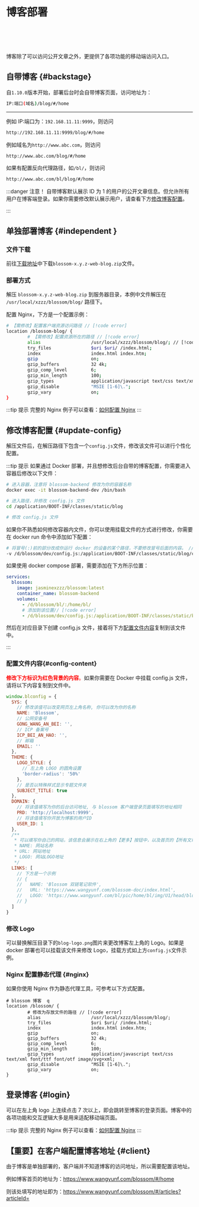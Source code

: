 <script setup lang="ts">
import { onMounted } from 'vue'
import { info } from '../../scripts/stat-api'

onMounted(() => {
  info()
})
</script>

# 博客部署

<br/>
<bl-img src="../../imgs/blog/home.png"/>

<div style="display:flex;flex-direction: row;justify-content: flex-start;overflow-x:scroll;padding:  10px;margin-top:20px;">
<div style="min-width:33%;margin-right:10px;"><bl-img src="../../imgs/blog/home_m.png" width="230px" /></div>
<div style="min-width:33%;margin-right:10px;"><bl-img src="../../imgs/blog/article_m.png" width="230px" /></div>
<div style="min-width:33%;margin-right:10px;"><bl-img src="../../imgs/plan/plan_m.png" width="230px" /></div>
<div style="min-width:33%;margin-right:10px;"><bl-img src="../../imgs/todo/todo_m.png" width="230px" /></div>
<div style="min-width:33%;margin-right:10px;"><bl-img src="../../imgs/note/note_m.png" width="230px" /></div>
</div>

博客除了可以访问公开文章之外，更提供了各项功能的移动端访问入口。

## 自带博客 {#backstage}

自`1.10.0`版本开始，部署后台时会自带博客页面，访问地址为：

```bash
IP:端口(域名)/blog/#/home
```

---

例如 IP:端口为：`192.168.11.11:9999`，则访问

```bash
http://192.168.11.11:9999/blog/#/home
```

例如域名为`http://www.abc.com`，则访问

```bash
http://www.abc.com/blog/#/home
```

如果有配置反向代理路径，如`/bl/`，则访问

```bash
http://www.abc.com/bl/blog/#/home
```

:::danger 注意！
自带博客默认展示 ID 为 1 的用户的公开文章信息。但允许所有用户在博客端登录。如果你需要修改默认展示用户，请查看下方[修改博客配置](./blog#update-config)。

<!-- 由于使用场景众多，Blossom 无法全部覆盖测试，所以如果你在使用自带博客时遇到问题，可以选择单独部署。 -->

:::

## 单独部署博客 {#independent }

### 文件下载

前往[下载地址](../about/download)中下载`blossom-x.y.z-web-blog.zip`文件。

### 部署方式

解压 `blossom-x.y.z-web-blog.zip` 到服务器目录，本例中文件解压在 `/usr/local/xzzz/blossom/blog/` 路径下。

配置 Nginx，下方是一个配置示例：

```bash
# 【需修改】配置客户端资源访问路径 // [!code error]
location /blossom-blog/ {
        # 【需修改】配置资源所在的路径 // [!code error]
        alias                   /usr/local/xzzz/blossom/blog/; // [!code error]
        try_files               $uri $uri/ /index.html;
        index                   index.html index.htm;
        gzip                    on;
        gzip_buffers            32 4k;
        gzip_comp_level         6;
        gzip_min_length         100;
        gzip_types              application/javascript text/css text/xml font/ttf font/otf image/svg+xml;
        gzip_disable            "MSIE [1-6]\.";
        gzip_vary               on;
}

```

:::tip 提示
完整的 Nginx 例子可以查看：[如何配置 Nginx](./faq#how-config-nginx)
:::

## 修改博客配置 {#update-config}

解压文件后，在解压路径下包含一个`config.js`文件，修改该文件可以进行个性化配置。

:::tip 提示
如果通过 Docker 部署，并且想修改后台自带的博客配置，你需要进入容器后修改以下文件：

```bash
# 进入容器，注意将 blossom-backend 修改为你的容器名称
docker exec -it blossom-backend-dev /bin/bash

# 进入路径，并修改 config.js 文件
cd /application/BOOT-INF/classes/static/blog

# 修改 config.js 文件
```

如果你不熟悉如何修改容器内文件，你可以使用挂载文件的方式进行修改，你需要在 docker run 命令中添加如下配置：

```bash
# 将冒号(:)前的部分改成你运行 docker 的设备的某个路径，不要修改冒号后面的内容。 // [!code error]
-v /d/blossom/dev/config.js:/application/BOOT-INF/classes/static/blog/config.js
```

如果使用 docker compose 部署，需要添加在下方所示位置：

```yaml
services:
  blossom:
    image: jasminexzzz/blossom:latest
    container_name: blossom-backend
    volumes:
      - /d/blossom/bl/:/home/bl/
      # 添加到该位置// [!code error]
      - /d/blossom/dev/config.js:/application/BOOT-INF/classes/static/blog/config.js
```

然后在对应目录下创建 config.js 文件，接着将下方[配置文件内容](./blog#config-centent)复制到该文件中。

:::

### 配置文件内容{#config-content}

<!--
// [!code warning]
// [!code error]
 -->

<span style="color:red">**修改下方标识为红色背景的内容**。</span>如果你需要在 Docker 中挂载 config.js 文件，请将以下内容复制到文件中。

```javascript
window.blconfig = {
  SYS: {
    // 修改该值可以改变网页左上角名称, 你可以改为你的名称
    NAME: 'Blossom',
    // 公网安备号
    GONG_WANG_AN_BEI: '',
    // ICP 备案号
    ICP_BEI_AN_HAO: '',
    // 邮箱
    EMAIL: ''
  },
  THEME: {
    LOGO_STYLE: {
      // 左上角 LOGO 的圆角设置
      'border-radius': '50%'
    },
    // 是否以特殊样式显示专题文件夹
    SUBJECT_TITLE: true
  },
  DOMAIN: {
    // 将该值填写为你的后台访问地址, 与 blossom 客户端登录页面填写的地址相同
    PRD: 'http://localhost:9999',
    // 将该值填写你开放为博客的用户ID
    USER_ID: 1
  },
  /**
   * 可以填写你自己的网站，该信息会展示在右上角的【更多】按钮中，以及首页的【所有文章】下
   * NAME: 网站名称
   * URL: 网站地址
   * LOGO: 网站LOGO地址
   */
  LINKS: [
    // 下方是一个示例
    // {
    //   NAME: 'Blossom 双链笔记软件',
    //   URL: 'https://www.wangyunf.com/blossom-doc/index.html',
    //   LOGO: 'https://www.wangyunf.com/bl/pic/home/bl/img/U1/head/blossom_logo.png'
    // }
  ]
}

```

### 修改 Logo

可以替换解压目录下的`blog-logo.png`图片来更改博客左上角的 Logo。如果是 docker 部署也可以挂载该文件来修改 Logo，挂载方式如上方`config.js`文件示例。

### Nginx 配置静态代理 {#nginx}

如果你使用 Nginx 作为静态代理工具，可参考以下方式配置。

```shell
# blossom 博客  q
location /blossom/ {
        # 修改为存放文件的路径 // [!code error]
        alias                   /usr/local/xzzz/blossom/blog/;
        try_files               $uri $uri/ /index.html;
        index                   index.html index.htm;
        gzip                    on;
        gzip_buffers            32 4k;
        gzip_comp_level         6;
        gzip_min_length         100;
        gzip_types              application/javascript text/css text/xml font/ttf font/otf image/svg+xml;
        gzip_disable            "MSIE [1-6]\.";
        gzip_vary               on;
}

```

## 登录博客 {#login}

可以在左上角 logo 上连续点击 7 次以上，即会跳转至博客的登录页面。博客中的各项功能和交互逻辑大多是用来适配移动端页面。

:::tip 提示
完整的 Nginx 例子可以查看：[如何配置 Nginx](./faq#how-config-nginx)
:::

## 【重要】在客户端配置博客地址 {#client}

由于博客是单独部署的，客户端并不知道博客的访问地址，所以需要配置该地址。

<bl-img src="../../imgs/setting/blog_url.png" width="700px"/>

例如博客首页的地址为：https://www.wangyunf.com/blossom/#/home

则该处填写的地址即为：https://www.wangyunf.com/blossom/#/articles?articleId=
